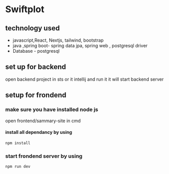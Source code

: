 # Swiftplot
## technology used
- javascript,React, Nextjs, tailwind, bootstrap
- java ,spring boot- spring data jpa, spring web , postgresql driver
- Database - postgresql

## set up for backend 
   open backend project in sts or it intellij and run it it will start backend server
## setup for frondend
 ### make sure you have installed node js
   open frontend/sammary-site in cmd
#### install all dependancy by using
```bash
npm install 
```
### start frondend server by using
```bash
npm run dev
```
